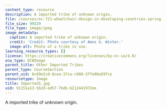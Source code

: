 ```yaml
---
content_type: resource
description: A imported trike of unknown origin.
file: /courses/ec-721-wheelchair-design-in-developing-countries-spring-2009/91151a135b2ded577bdbb212441972ee_Imported1.jpg
file_size: 99329
file_type: image/jpeg
image_metadata:
  caption: A imported trike of unknown origin.
  credit: 'Credit: Photo courtesy of Amos G. Winter.'
  image-alt: Photo of a trike in use.
learning_resource_types: []
license: https://creativecommons.org/licenses/by-nc-sa/4.0/
ocw_type: OCWImage
parent_title: Other Imported Trikes
parent_type: CourseSection
parent_uid: 6c09e2cd-dcea-37ca-c980-37fe90a597ce
resourcetype: Image
title: Imported1.jpg
uid: 91151a13-5b2d-ed57-7bdb-b212441972ee
---
```

A imported trike of unknown origin.